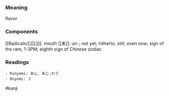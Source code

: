 ### Meaning

flavor

### Components

[[Radicals/口|口]]: mouth [[未]]: un-; not yet; hitherto; still; even now; sign of the ram; 1-3PM; eighth sign of Chinese zodiac

### Readings

```
- Kunyomi: あじ、あじ.わう
- Onyomi: ミ
```

#kanji